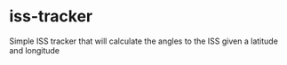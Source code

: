 # iss-tracker
Simple ISS tracker that will calculate the angles to the ISS given a latitude and longitude
